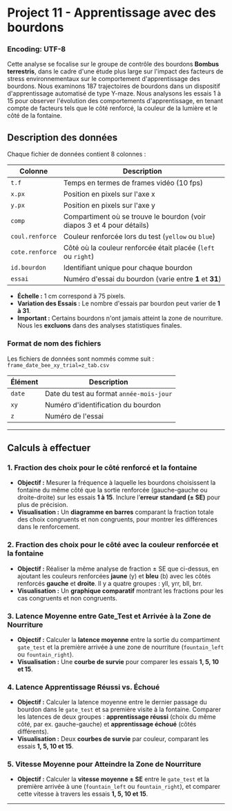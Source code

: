 # Project 11 - Apprentissage avec des bourdons

### Encoding: UTF-8

Cette analyse se focalise sur le groupe de contrôle des bourdons **Bombus terrestris**, dans le cadre d'une étude plus large sur l'impact des facteurs de stress environnementaux sur le comportement d'apprentissage des bourdons. Nous examinons 187 trajectoires de bourdons dans un dispositif d'apprentissage automatisé de type Y-maze. Nous analysons les essais 1 à 15 pour observer l'évolution des comportements d'apprentissage, en tenant compte de facteurs tels que le côté renforcé, la couleur de la lumière et le côté de la fontaine.


## Description des données

Chaque fichier de données contient 8 colonnes :

| Colonne           | Description                                                               |
|-------------------|---------------------------------------------------------------------------|
| `t.f`             | Temps en termes de frames vidéo (10 fps)                                  |
| `x.px`            | Position en pixels sur l'axe x                                            |
| `y.px`            | Position en pixels sur l'axe y                                            |
| `comp`            | Compartiment où se trouve le bourdon (voir diapos 3 et 4 pour détails)    |
| `coul.renforce`   | Couleur renforcée lors du test (`yellow` ou `blue`)                       |
| `cote.renforce`   | Côté où la couleur renforcée était placée (`left` ou `right`)             |
| `id.bourdon`      | Identifiant unique pour chaque bourdon                                   |
| `essai`           | Numéro d'essai du bourdon (varie entre **1** et **31**)                  |

- **Échelle :** 1 cm correspond à 75 pixels.
- **Variation des Essais :** Le nombre d'essais par bourdon peut varier de **1 à 31**.
- **Important :** Certains bourdons n'ont jamais atteint la zone de nourriture. Nous les **excluons** dans des analyses statistiques finales.

### Format de nom des fichiers

Les fichiers de données sont nommés comme suit : `frame_date_bee_xy_trial=z_tab.csv`

| Élément       | Description                                          |
|---------------|------------------------------------------------------|
| `date`        | Date du test au format `année-mois-jour`             |
| `xy`          | Numéro d'identification du bourdon                   |
| `z`           | Numéro de l'essai                                    |

---
## Calculs à effectuer

### 1. Fraction des choix pour le côté renforcé et la fontaine

- **Objectif :** Mesurer la fréquence à laquelle les bourdons choisissent la fontaine du même côté que la sortie renforcée (gauche-gauche ou droite-droite) sur les essais **1 à 15**. Inclure l’**erreur standard (± SE)** pour plus de précision.
- **Visualisation :** Un **diagramme en barres** comparant la fraction totale des choix congruents et non congruents, pour montrer les différences dans le renforcement.

### 2. Fraction des choix pour le côté avec la couleur renforcée et la fontaine

- **Objectif :** Réaliser la même analyse de fraction ± SE que ci-dessus, en ajoutant les couleurs renforcées **jaune** (y) et **bleu** (b) avec les côtés renforcés **gauche** et **droite**. Il y a quatre groupes : yll, yrr, bll, brr.
- **Visualisation :** Un **graphique comparatif** montrant les fractions pour les cas congruents et non congruents.

### 3. Latence Moyenne entre Gate_Test et Arrivée à la Zone de Nourriture

- **Objectif :** Calculer la **latence moyenne** entre la sortie du compartiment `gate_test` et la première arrivée à une zone de nourriture (`fountain_left` ou `fountain_right`).
- **Visualisation :** Une **courbe de survie** pour comparer les essais **1, 5, 10 et 15**.

### 4. Latence Apprentissage Réussi vs. Échoué

- **Objectif :** Calculer la latence moyenne entre le dernier passage du bourdon dans le `gate_test` et sa première visite à la fontaine. Comparer les latences de deux groupes : **apprentissage réussi** (choix du même côté, par ex. gauche-gauche) et **apprentissage échoué** (côtés différents).
- **Visualisation :** Deux **courbes de survie** par couleur, comparant les essais **1, 5, 10 et 15**.

### 5. Vitesse Moyenne pour Atteindre la Zone de Nourriture

- **Objectif :** Calculer la **vitesse moyenne ± SE** entre le `gate_test` et la première arrivée à une (`fountain_left` ou `fountain_right`), et comparer cette vitesse à travers les essais **1, 5, 10 et 15**.
---
